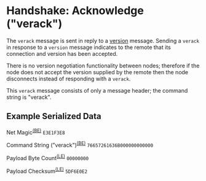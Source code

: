 # Handshake: Acknowledge ("verack")

The `verack` message is sent in reply to a [version](/protocol/network/messages/version) message.  Sending a `verack` in response to a `version` message indicates to the remote that its connection and version has been accepted.

There is no version negotiation functionality between nodes; therefore if the node does not accept the version supplied by the remote then the node disconnects instead of responding with a `verack`.

This `verack` message consists of only a message header; the command string is "verack".

## Example Serialized Data

Net Magic<sup>[(BE)](/protocol/misc/endian/little)</sup>
`E3E1F3E8`

Command String ("verack")<sup>[(BE)](/protocol/misc/endian/big)</sup>
`76657261636B000000000000`

Payload Byte Count<sup>[(LE)](/protocol/misc/endian/little)</sup>
`00000000`

Payload Checksum<sup>[(LE)](/protocol/network/messages/message-checksum)</sup>
`5DF6E0E2`